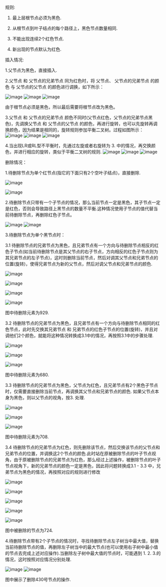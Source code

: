 规则:

1. 最上层根节点必须为黑色.

2. 从根节点到叶子结点的每个路径上，黑色节点数量相同.

3. 不能出现连续2个红色节点.

4. 新出现的节点默认为红色.

插入情况:

1.父节点为黑色，直接插入.

2.父节点 和 父节点的兄弟节点 同为红色时，将 父节点、 父节点的兄弟节点 的颜色 与 父节点的父节点 的颜色进行调换，如下所示：

![image](https://github.com/FudoJun/Data-Structure/assets/54784415/b829248d-04ff-4c73-8a7e-6e040a0afe09)
![image](https://github.com/FudoJun/Data-Structure/assets/54784415/90cdd44c-68c1-4cf4-985c-b110a54d6946)
![image](https://github.com/FudoJun/Data-Structure/assets/54784415/494acb73-909e-49ea-afb1-c543bc59d695)

由于根节点必须是黑色，所以最后需要将根节点改为黑色。

3.父节点 和 父节点的兄弟节点 颜色不同时(父节点红色，父节点的兄弟节点黑色)，先调换父节点 和 父节点的父节点 的颜色，再进行旋转，也可以先旋转再调换颜色，因为结果是相同的，旋转规则参加平衡二叉树。过程如图所示：
![image](https://github.com/FudoJun/Data-Structure/assets/54784415/db228eaf-a28b-46aa-a783-cea7e656a6c7)
![image](https://github.com/FudoJun/Data-Structure/assets/54784415/726665d2-b35c-438c-b947-52dd3b969a65)
![image](https://github.com/FudoJun/Data-Structure/assets/54784415/46eef2b7-733c-44db-8056-a2501e0cad91)

4.当出现LR或RL型不平衡时，先通过左旋或者右旋转为 3. 中的情况，再交换颜色，并进行相应的旋转，类似于平衡二叉树的规则.
![image](https://github.com/FudoJun/Data-Structure/assets/54784415/b0c7c7b7-c8d6-42ec-ba2e-fd12bf8dde0c)
![image](https://github.com/FudoJun/Data-Structure/assets/54784415/76350a18-b6ca-41a4-aca8-f7e9cda49055)
![image](https://github.com/FudoJun/Data-Structure/assets/54784415/ed8742f9-1b8e-414b-8788-6c097acc5c34)

删除情况：

1.待删除节点为单个红节点(指它的下面只有2个空叶子结点)，直接删除.

![image](https://github.com/FudoJun/Data-Structure/assets/54784415/24bf1938-8059-4c74-b7ad-57a3db5c4696)

![image](https://github.com/FudoJun/Data-Structure/assets/54784415/fa86ec53-3c84-4a03-98ff-8d02bb54a130)

2.待删除节点只带有一个子节点的情况，那么当前节点一定是黑色，其子节点一定是红色，否则会导致路径上黑节点的数量不平衡.这种情况使用子节点的值代替当前待删除节点，再删除红色子节点。

![image](https://github.com/FudoJun/Data-Structure/assets/54784415/322a950d-b2e0-4a3a-98a7-8adf64905337)
![image](https://github.com/FudoJun/Data-Structure/assets/54784415/d5fae088-2ae0-4c81-8c52-40f79d0b9824)

3.待删除节点为单个黑节点时：

3.1 待删除节点的兄弟节点为黑色，且兄弟节点有一个方向与待删除节点相反的红色子节点(如当前待删除节点是其父节点的右子节点，方向相反的红色子节点则为其兄弟节点的左子节点)，这时则删除当前节点，然后对调其父节点和兄弟节点的位置(旋转)，使得兄弟节点为新的父节点，然后对调父节点和兄弟节点的颜色.

![image](https://github.com/FudoJun/Data-Structure/assets/54784415/9df0a780-e184-452e-970c-e29973370601)

![image](https://github.com/FudoJun/Data-Structure/assets/54784415/44db95ac-5f60-4f15-8196-874a6facb3ac)

![image](https://github.com/FudoJun/Data-Structure/assets/54784415/9af52d20-b7ea-44b7-84f6-2ba32a1fba21)

![image](https://github.com/FudoJun/Data-Structure/assets/54784415/4203689f-c823-4140-9a32-9467f136b84e)

图中待删除元素为929.

3.2 待删除节点的兄弟节点为黑色，且兄弟节点有一个方向与待删除节点相同的红色节点，此时先交换其兄弟节点 和 兄弟节点的红色子节点的位置(旋转)，并且对调他们2个颜色，就能将这种情况转换成3.1中的情况，再按照3.1中的步骤处理.

![image](https://github.com/FudoJun/Data-Structure/assets/54784415/e143a695-2332-4ed0-a95c-97d35ceddac4)

![image](https://github.com/FudoJun/Data-Structure/assets/54784415/c2ce60f5-3da5-49c7-b0cc-e3fe80be0154)

![image](https://github.com/FudoJun/Data-Structure/assets/54784415/de990510-6ae6-42c6-a45a-780fee13a6bc)

图中待删除元素为680.

3.3 待删除节点的兄弟节点为黑色，父节点为红色，且兄弟节点有2个黑色子节点时，仅需要直接删除当前节点，再调换其父节点和兄弟节点的颜色. 如果父节点本身为黑色，则以父节点的视角，按3. 处理.

![image](https://github.com/FudoJun/Data-Structure/assets/54784415/c8bf51f3-acea-4324-9191-71bb5fd68303)

![image](https://github.com/FudoJun/Data-Structure/assets/54784415/f4385aff-a53d-45cc-b4ff-49206100e499)

![image](https://github.com/FudoJun/Data-Structure/assets/54784415/ab02fd54-130f-4b41-9c9c-7b7282e9fa77)

图中待删除元素为708.

3.4 待删除节点的兄弟节点为红色，则先删除该节点，然后交换该节点的父节点和兄弟节点的位置，并调换这2个节点的颜色.此时站在原被删除节点的叶子节点视角，由于原被删除节点的兄弟节点为红色，那么经过上述操作，被删除节点的叶子节点视角下，新的兄弟节点的颜色一定是黑色，因此将问题转换成3.1 - 3.3 中，兄弟节点为黑色的情况，再按照对应的规则进行修改

![image](https://github.com/FudoJun/Data-Structure/assets/54784415/ca38b333-059d-4e52-8a71-67b835a4f319)

![image](https://github.com/FudoJun/Data-Structure/assets/54784415/ba9f0cd3-157a-468a-a345-8e6f8bdbc48a)

![image](https://github.com/FudoJun/Data-Structure/assets/54784415/ee53d447-93b0-4bbd-adae-7b7a98ef0b4c)

![image](https://github.com/FudoJun/Data-Structure/assets/54784415/8c0c1d30-2f14-42ea-b23a-8716783bae83)

![image](https://github.com/FudoJun/Data-Structure/assets/54784415/3dc99786-41e2-4a90-952b-150c9385d740)


图中被删除的节点为724.

4.待删除节点带有2个子节点的情况时，寻找待删除节点左子树当中最大值，替换当前待删除节点的值，再删除左子树当中的最大节点(也可以使用右子树中最小值的节点去完成上述对应操作).当删除左子树中最大值的节点时，可能遇到 1. 2. 3.的情况，这时按照对应情况分别处理.

![image](https://github.com/FudoJun/Data-Structure/assets/54784415/a32620b0-a733-46b4-ab06-a03474b1efdb)
![image](https://github.com/FudoJun/Data-Structure/assets/54784415/8d5fbbc3-de44-4e6a-b7c0-48648f21f83f)

图中展示了删除430号节点的操作.







